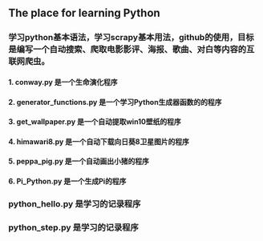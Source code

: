 
## The place for learning Python ##


### 学习python基本语法，学习scrapy基本用法，github的使用，目标是编写一个自动搜索、爬取电影影评、海报、歌曲、对白等内容的互联网爬虫。 ###

#### 1.	conway.py 是一个生命演化程序 ####
#### 2.	generator_functions.py 是一个学习Python生成器函数的的程序 ####
#### 3.	get_wallpaper.py 是一个自动提取win10壁纸的程序 ####
#### 4.	himawari8.py 是一个自动下载向日葵8卫星图片的程序 ####
#### 5.	peppa_pig.py 是一个自动画出小猪的程序 ####
#### 6.	Pi_Python.py 是一个生成Pi的程序 ####

### python_hello.py 是学习的记录程序 ###
### python_step.py 是学习的记录程序 ###